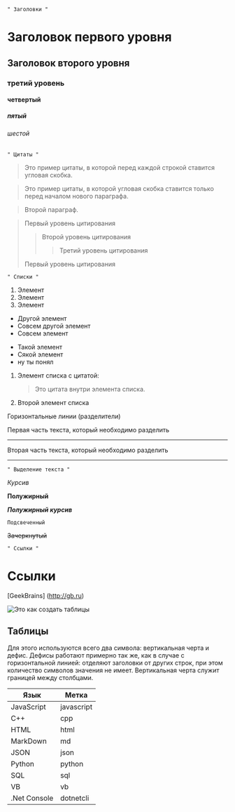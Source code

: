     " Заголовки "

# Заголовок первого уровня #

## Заголовок второго уровня ##

### третий уровень ###

#### четвертый ####

##### пятый #####

###### шестой ######

    " Цитаты "

>Это пример цитаты,
>в которой перед каждой строкой
>ставится угловая скобка.

>Это пример цитаты,
в которой угловая скобка
ставится только перед началом нового параграфа.

>Второй параграф.

> Первый уровень цитирования
>> Второй уровень цитирования
>>> Третий уровень цитирования
>
>Первый уровень цитирования

    " Списки " 

1. Элемент
2. Элемент
3. Элемент

* Другой элемент
* Совсем другой элемент
* Совсем элемент

- Такой элемент
- Сякой элемент
- ну ты понял

1. Элемент списка с цитатой:

    > Это цитата
    > внутри элемента списка.

 2. Второй элемент списка

Горизонтальные линии (разделители)

Первая часть текста, который необходимо разделить
***
Вторая часть текста, который необходимо разделить
***

    " Выделение текста "

*Курсив* 

**Полужирный**

***Полужирный курсив***

`Подсвеченный`

~~Зачеркнутый~~

    " Ссылки "


# Ссылки 

[GeekBrains] (http://gb.ru)

![Это как создать таблицы](Таблицы.png)


## Таблицы 

 Для этого используются всего два символа: вертикальная черта и дефис. Дефисы работают примерно так же, как в случае с горизонтальной линией: отделяют заголовки от других строк, при этом количество символов значения не имеет. Вертикальная черта служит границей между столбцами.

| Язык | Метка |
|------|-------|
|JavaScript|javascript|
|C++|cpp|
|HTML|html|
|MarkDown|md|
|JSON|json|
|Python|python|
|SQL|sql|
|VB|vb|
|.Net Console|dotnetcli|

